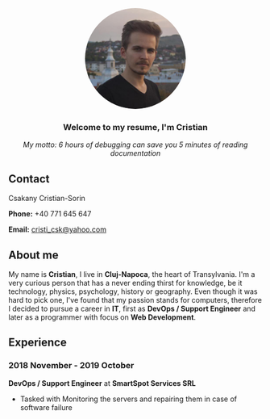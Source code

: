 

<p align="center" color="gray">
  <img src="https://raw.githubusercontent.com/cristicsk/curriculum-vitae/main/public/me.png" height="auto" width="200" style="border-radius:50%">
</p>


<h3 align="center">
   Welcome to my resume, I'm Cristian
</h3>
<div align="center">
<em>
  My motto: 6 hours of debugging can save you 5 minutes of reading documentation
</em>
</div>

## Contact
Csakany Cristian-Sorin

**Phone:** +40 771 645 647

**Email:** cristi_csk@yahoo.com



## About me
My name is **Cristian**, I live in **Cluj-Napoca**, the heart of Transylvania. I'm a very curious person that has a never ending thirst for knowledge, be it technology, physics, psychology, history or geography. Even though it was hard to pick one, I've found that my passion stands for computers, therefore I decided to pursue a career in **IT**, first as **DevOps / Support Engineer** and later as a programmer with focus on **Web Development**.



## Experience
### 2018 November - 2019 October 
**DevOps / Support Engineer** at **SmartSpot Services SRL**
- Tasked with Monitoring the servers and repairing them in case of software failure

